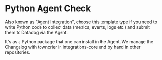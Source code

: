 # Python Agent Check

Also known as "Agent Integration", choose this template type if you need to write Python code to collect data (metrics, events, logs etc.) and submit them to Datadog via the Agent.

It's as a Python package that one can install in the Agent.
We manage the Changelog with towncrier in integrations-core and by hand in other repositories.
